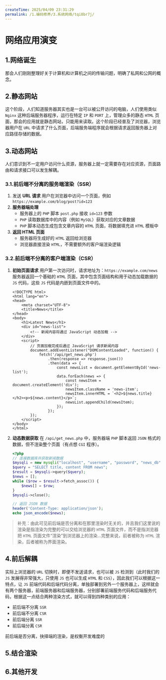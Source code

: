 ```yaml
---
createTime: 2025/04/09 23:31:29
permalink: /1.编码修养/3.系统网络/tqi8br7j/
---
```


# 网络应用演变

## 1.网络诞生

那会人们刚刚整理好关于计算机和计算机之间的传输问题，明确了私网和公网的概念。

## 2.静态网站

这个阶段，人们知道服务器其实也是一台可以被公开访问的电脑，人们使用类似 `Nginx` 这种后端服务器程序，运行在特定 `IP` 和 `PORT` 上，管理众多的静态 `HTML` 页面，那会的应用就是静态网站，只能用来读取。这个阶段已经普及了浏览器，浏览器用户在 `URL` 中请求了什么页面，后端服务端程序就会根据请求返回服务器上对应路径存储的数据。

## 3.动态网站

人们意识到不一定用户访问什么资源，服务器上就一定需要存在对应资源，页面路由和请求接口可以发生解耦。

### 3.1.前后端不分离的服务端渲染（SSR）

1.   发送 **URL 请求** 用户在浏览器中访问一个页面，例如 `https://example.com/blog/post?id=123`
2.   **服务器端处理**
     -   服务器上的 `PHP` 脚本 `post.php` 接收 `id=123` 参数
     -   `PHP` 读取数据库中的内容（例如 `MySQL`）获取对应的文章数据
     -   `PHP` 脚本动态生成包含文章内容的 `HTML` 页面，将数据填充进 `HTML` 模板中
3.   **返回 HTML 页面**
     -   服务器将生成好的 `HTML` 返回给浏览器
     -   浏览器直接渲染 `HTML`，不需要额外的客户端渲染逻辑

###  3.2.前后端不分离的客户端渲染（CSR）

1. **初始页面请求** 用户第一次访问时，请求地址为：`https://example.com/news`服务器返回一个基础的 `HTML` 页面，其中包含页面结构和用于动态加载数据的 `JS` 代码，这些 `JS` 代码是内嵌到页面文件中的。

   ```php+HTML
   <!DOCTYPE html>
   <html lang="en">
   <head>
       <meta charset="UTF-8">
       <title>News</title>
   </head>
   <body>
       <h1>Latest News</h1>
       <div id="news-list">
           <!-- 新闻内容将通过 JavaScript 动态加载 -->
       </div>
       <script>
           // 页面加载完成后通过 JavaScript 请求新闻内容
           document.addEventListener("DOMContentLoaded", function() {
               fetch('/api/get_news.php')
                   .then(response => response.json())
                   .then(data => {
                       const newsList = document.getElementById('news-list');
                       data.forEach(news => {
                           const newsItem = document.createElement('div');
                           newsItem.className = 'news-item';
                           newsItem.innerHTML = `<h2>${news.title}</h2><p>${news.content}</p>`;
                           newsList.appendChild(newsItem);
                       });
                   });
           });
       </script>
   </body>
   </html>
   ```

2. **动态数据获取** 在 `/api/get_news.php` 中，服务器端 `PHP` 脚本返回 `JSON` 格式的数据，但不渲染整个页面（有点想 `CGI` 程序）。

   ```php
   <?php
   // 连接数据库并获取新闻数据
   $mysqli = new mysqli("localhost", "username", "password", "news_db");
   $query = "SELECT title, content FROM news";
   $result = $mysqli->query($query);
   $news = [];
   while ($row = $result->fetch_assoc()) {
       $news[] = $row;
   }
   $mysqli->close();
   
   // 返回 JSON 数据
   header('Content-Type: application/json');
   echo json_encode($news);
   ```

>   补充：由此可见前后端是否分离和在那里渲染时无关的，并且我们这里说的渲染是指渲染为完整的可以交给浏览器的 `HTML` 页面文件，而不是指浏览器把 `HTML` 页面文件“渲染”到浏览器上的渲染...完整来说，前者被称为 `HTML` 渲染，后者被称为界面渲染。

## 4.前后解耦

实际上浏览器的 `URL` 切换时，即便不发送请求，也可以被 `JS` 检测到（此时我们的 `JS` 发展得非常强大，只使用 `JS` 也可以生成 `HTML` 和 `CSS`），因此我们可以根据这一特点，让 `JS` 前端代码和后端代码分离，单独部署到另外一个服务器上，这样就会有两个服务器，前端服务器和后端服务器，分别部署前端服务代码和后端服务代码，根据这一点结合两种渲染方式，就可以得到四种类别的应用：

-   前后端不分离 `SSR`
-   前后端不分离 `CSR`
-   前后端分离 `SSR`
-   前后端分离 `CSR`

前后端是否分离，抉择端的渲染，是权衡开发难度的

## 5.结合渲染

 

## 6.其他开发

